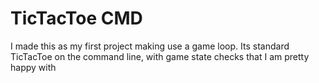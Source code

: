 # TicTacToe CMD
 I made this as my first project making use a game loop. Its standard TicTacToe on the command line, with game state checks that I am pretty happy with
